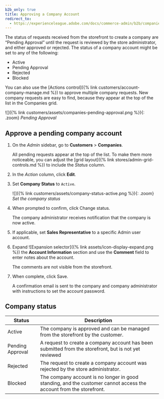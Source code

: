 ```yaml
---
b2b_only: true
title: Approving a Company Account
redirect_to:
  - https://experienceleague.adobe.com/docs/commerce-admin/b2b/companies/account-company-approve.html
---
```


The status of requests received from the storefront to create a company are “Pending Approval” until the request is reviewed by the store administrator, and either approved or rejected. The status of a company account might be set to any of the following:

- Active
- Pending Approval
- Rejected
- Blocked

You can also use the [Actions control]({% link customers/account-company-manage.md %}) to approve multiple company requests. New company requests are easy to find, because they appear at the top of the list in the Companies grid.

![]({% link customers/assets/companies-pending-approval.png %}){: .zoom}
_Pending Approval_

## Approve a pending company account

1. On the _Admin_ sidebar, go to **Customers** > **Companies**.

   All pending requests appear at the top of the list. To make them more noticeable, you can adjust the [grid layout]({% link stores/admin-grid-controls.md %}) to include the _Status_ column.

1. In the _Action_ column, click **Edit**.

1. Set **Company Status** to `Active`.

   ![]({% link customers/assets/company-status-active.png %}){: .zoom}
   _Set the company status_

1. When prompted to confirm, click <span class="btn">Change status</span>.

   The company administrator receives notification that the company is now active.

1. If applicable, set **Sales Representative** to a specific Admin user account.

1. Expand ![Expansion selector]({% link assets/icon-display-expand.png %}) the **Account Information** section and use the **Comment** field to enter notes about the account.

   The comments are not visible from the storefront.

1. When complete, click <span class="btn">Save</span>.

   A confirmation email is sent to the company and company administrator with instructions to set the account password.

## Company status

| Status           | Description                                                                                                        |
|------------------|--------------------------------------------------------------------------------------------------------------------|
| Active           | The company is approved and can be managed from the storefront by the customer.                                    |
| Pending Approval | A request to create a company account has been submitted from the storefront, but is not yet reviewed              |
| Rejected         | The request to create a company account was rejected by the store administrator.                                   |
| Blocked          | The company account is no longer in good standing, and the customer cannot access the account from the storefront. |

